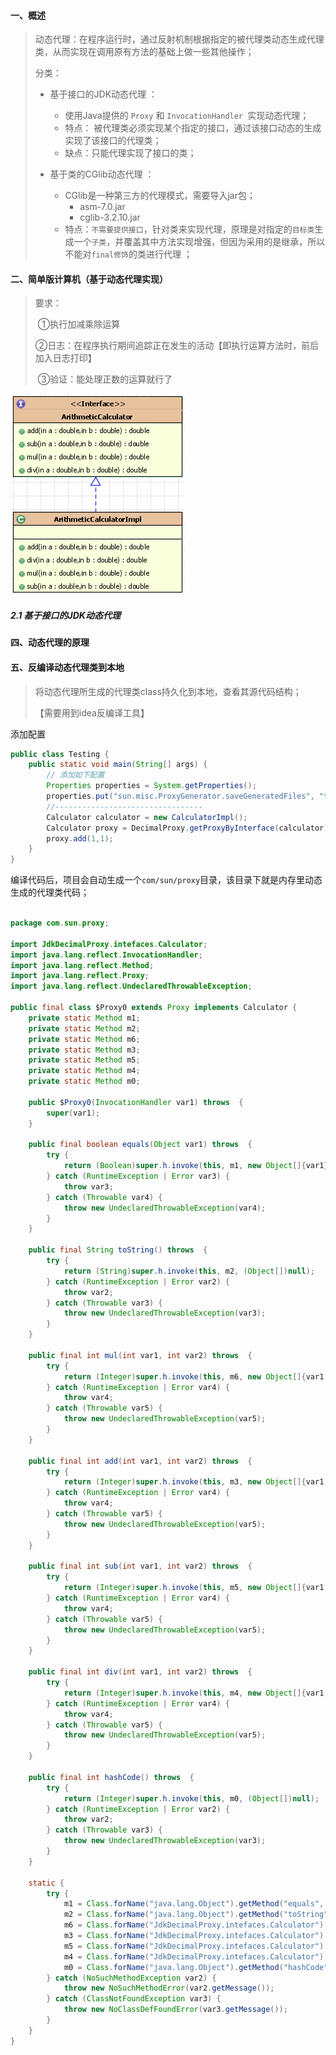 #### 一、概述

> 动态代理：在程序运行时，通过反射机制根据指定的被代理类动态生成代理类，从而实现在调用原有方法的基础上做一些其他操作；
>
> 
>
> 分类：
>
> * 基于接口的JDK动态代理 ：
>   * 使用Java提供的 `Proxy` 和 `InvocationHandler `实现动态代理；
>   * 特点： 被代理类必须实现某个指定的接口，通过该接口动态的生成实现了该接口的代理类；
>   * 缺点：只能代理实现了接口的类；
>
> * 基于类的CGlib动态代理 ：
>   * CGlib是一种第三方的代理模式，需要导入jar包；
>     * asm-7.0.jar
>     * cglib-3.2.10.jar
>   * 特点：`不需要提供接口`，针对类来实现代理，原理是对指定的`目标类`生成一个`子类`，并覆盖其中方法实现增强，但因为采用的是继承，所以不能对`final修饰`的类进行代理 ；



#### 二、简单版计算机（基于动态代理实现）

>  要求：
>
> ​    ①执行加减乘除运算
>
> ​    ②日志：在程序执行期间追踪正在发生的活动【即执行运算方法时，前后加入日志打印】
>
> ​    ③验证：能处理正数的运算就行了

<img src=".\imgs\img1.png"/>



##### 2.1 基于接口的JDK动态代理





#### 四、动态代理的原理







#### 五、反编译动态代理类到本地

> 将动态代理所生成的代理类class持久化到本地，查看其源代码结构；
>
> 【需要用到idea反编译工具】



添加配置

```java
public class Testing {
    public static void main(String[] args) {
		// 添加如下配置
        Properties properties = System.getProperties();
        properties.put("sun.misc.ProxyGenerator.saveGeneratedFiles", "true");
        //---------------------------------
        Calculator calculator = new CalculatorImpl();
        Calculator proxy = DecimalProxy.getProxyByInterface(calculator);
        proxy.add(1,1);
    }
}
```

编译代码后，项目会自动生成一个`com/sun/proxy`目录，该目录下就是内存里动态生成的代理类代码；



```java

package com.sun.proxy;

import JdkDecimalProxy.intefaces.Calculator;
import java.lang.reflect.InvocationHandler;
import java.lang.reflect.Method;
import java.lang.reflect.Proxy;
import java.lang.reflect.UndeclaredThrowableException;

public final class $Proxy0 extends Proxy implements Calculator {
    private static Method m1;
    private static Method m2;
    private static Method m6;
    private static Method m3;
    private static Method m5;
    private static Method m4;
    private static Method m0;

    public $Proxy0(InvocationHandler var1) throws  {
        super(var1);
    }

    public final boolean equals(Object var1) throws  {
        try {
            return (Boolean)super.h.invoke(this, m1, new Object[]{var1});
        } catch (RuntimeException | Error var3) {
            throw var3;
        } catch (Throwable var4) {
            throw new UndeclaredThrowableException(var4);
        }
    }

    public final String toString() throws  {
        try {
            return (String)super.h.invoke(this, m2, (Object[])null);
        } catch (RuntimeException | Error var2) {
            throw var2;
        } catch (Throwable var3) {
            throw new UndeclaredThrowableException(var3);
        }
    }

    public final int mul(int var1, int var2) throws  {
        try {
            return (Integer)super.h.invoke(this, m6, new Object[]{var1, var2});
        } catch (RuntimeException | Error var4) {
            throw var4;
        } catch (Throwable var5) {
            throw new UndeclaredThrowableException(var5);
        }
    }

    public final int add(int var1, int var2) throws  {
        try {
            return (Integer)super.h.invoke(this, m3, new Object[]{var1, var2});
        } catch (RuntimeException | Error var4) {
            throw var4;
        } catch (Throwable var5) {
            throw new UndeclaredThrowableException(var5);
        }
    }

    public final int sub(int var1, int var2) throws  {
        try {
            return (Integer)super.h.invoke(this, m5, new Object[]{var1, var2});
        } catch (RuntimeException | Error var4) {
            throw var4;
        } catch (Throwable var5) {
            throw new UndeclaredThrowableException(var5);
        }
    }

    public final int div(int var1, int var2) throws  {
        try {
            return (Integer)super.h.invoke(this, m4, new Object[]{var1, var2});
        } catch (RuntimeException | Error var4) {
            throw var4;
        } catch (Throwable var5) {
            throw new UndeclaredThrowableException(var5);
        }
    }

    public final int hashCode() throws  {
        try {
            return (Integer)super.h.invoke(this, m0, (Object[])null);
        } catch (RuntimeException | Error var2) {
            throw var2;
        } catch (Throwable var3) {
            throw new UndeclaredThrowableException(var3);
        }
    }

    static {
        try {
            m1 = Class.forName("java.lang.Object").getMethod("equals", Class.forName("java.lang.Object"));
            m2 = Class.forName("java.lang.Object").getMethod("toString");
            m6 = Class.forName("JdkDecimalProxy.intefaces.Calculator").getMethod("mul", Integer.TYPE, Integer.TYPE);
            m3 = Class.forName("JdkDecimalProxy.intefaces.Calculator").getMethod("add", Integer.TYPE, Integer.TYPE);
            m5 = Class.forName("JdkDecimalProxy.intefaces.Calculator").getMethod("sub", Integer.TYPE, Integer.TYPE);
            m4 = Class.forName("JdkDecimalProxy.intefaces.Calculator").getMethod("div", Integer.TYPE, Integer.TYPE);
            m0 = Class.forName("java.lang.Object").getMethod("hashCode");
        } catch (NoSuchMethodException var2) {
            throw new NoSuchMethodError(var2.getMessage());
        } catch (ClassNotFoundException var3) {
            throw new NoClassDefFoundError(var3.getMessage());
        }
    }
}
```

